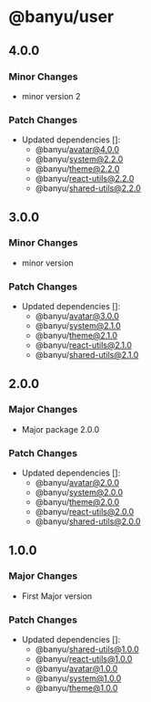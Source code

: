 # @banyu/user

## 4.0.0

### Minor Changes

- minor version 2

### Patch Changes

- Updated dependencies []:
  - @banyu/avatar@4.0.0
  - @banyu/system@2.2.0
  - @banyu/theme@2.2.0
  - @banyu/react-utils@2.2.0
  - @banyu/shared-utils@2.2.0

## 3.0.0

### Minor Changes

- minor version

### Patch Changes

- Updated dependencies []:
  - @banyu/avatar@3.0.0
  - @banyu/system@2.1.0
  - @banyu/theme@2.1.0
  - @banyu/react-utils@2.1.0
  - @banyu/shared-utils@2.1.0

## 2.0.0

### Major Changes

- Major package 2.0.0

### Patch Changes

- Updated dependencies []:
  - @banyu/avatar@2.0.0
  - @banyu/system@2.0.0
  - @banyu/theme@2.0.0
  - @banyu/react-utils@2.0.0
  - @banyu/shared-utils@2.0.0

## 1.0.0

### Major Changes

- First Major version

### Patch Changes

- Updated dependencies []:
  - @banyu/shared-utils@1.0.0
  - @banyu/react-utils@1.0.0
  - @banyu/avatar@1.0.0
  - @banyu/system@1.0.0
  - @banyu/theme@1.0.0
